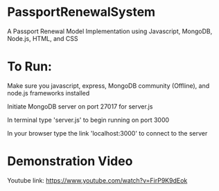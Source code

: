 # PassportRenewalSystem
A Passport Renewal Model Implementation using Javascript, MongoDB, Node.js, HTML, and CSS

# To Run:
Make sure you javascript, express, MongoDB community (Offline), and node.js frameworks installed

Initiate MongoDB server on port 27017 for server.js

In terminal type 'server.js' to begin running on port 3000

In your browser type the link 'localhost:3000' to connect to the server

# Demonstration Video

Youtube link: https://www.youtube.com/watch?v=FirP9K9dEok



